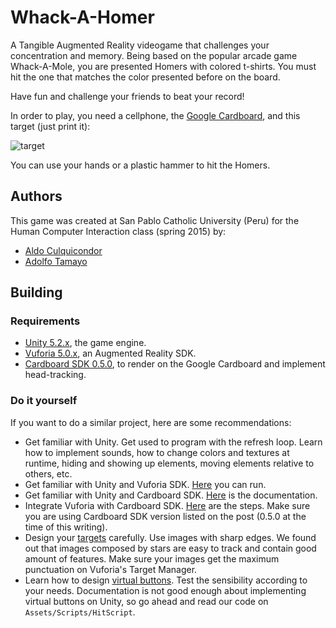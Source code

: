 # Whack-A-Homer

A Tangible Augmented Reality videogame that challenges your concentration and memory.
Being based on the popular arcade game Whack-A-Mole, you are presented Homers with
colored t-shirts. You must hit the one that matches the color presented before on the board.

Have fun and challenge your friends to beat your record!

In order to play, you need a cellphone,
the [Google Cardboard](https://www.google.com/get/cardboard/),
and this target (just print it):

![target](https://raw.github.com/alculquicondor/Whack-a-Homer/master/doc/boardtarget.png)

You can use your hands or a plastic hammer to hit the Homers.

## Authors

This game was created at San Pablo Catholic University (Peru) for the
Human Computer Interaction class (spring 2015) by:

- [Aldo Culquicondor](https://github.com/alculquicondor)
- [Adolfo Tamayo](https://github.com/adolfo1994)

## Building

### Requirements

- [Unity 5.2.x](https://unity3d.com/es/get-unity/download/archive), the game engine.
- [Vuforia 5.0.x](https://developer.vuforia.com/downloads/sdk), an Augmented Reality SDK.
- [Cardboard SDK 0.5.0](https://github.com/googlesamples/cardboard-unity/releases), to render on the Google Cardboard and implement head-tracking.

### Do it yourself

If you want to do a similar project, here are some recommendations:

- Get familiar with Unity. Get used to program with the refresh loop. Learn how to implement
sounds, how to change colors and textures at runtime, hiding and showing up elements, moving
elements relative to others, etc.
- Get familiar with Unity and Vuforia SDK. [Here](https://developer.vuforia.com/downloads/samples) you can run.
- Get familiar with Unity and Cardboard SDK. [Here](https://developers.google.com/cardboard/unity/) is the documentation.
- Integrate Vuforia with Cardboard SDK. [Here](https://developer.vuforia.com/library/articles/Solution/Integrating-Cardboard-SDK-050) are the steps. Make sure you are using Cardboard SDK
version listed on the post (0.5.0 at the time of this writing).
- Design your [targets](https://developer.vuforia.com/library/articles/Best_Practices/Attributes-of-an-Ideal-Image-Target) carefully. Use images with sharp edges. We found out that images
composed by stars are easy to track and contain good amount of features. Make sure your
images get the maximum punctuation on Vuforia's Target Manager.
- Learn how to design [virtual buttons](https://developer.vuforia.com/library/articles/Solution/How-To-Implement-Virtual-Buttons). Test the sensibility according to your needs.
Documentation is not good enough about implementing virtual buttons on Unity, so go ahead and read our code on `Assets/Scripts/HitScript`.
